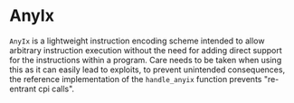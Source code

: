 # AnyIx

`AnyIx` is a lightweight instruction encoding scheme intended to allow arbitrary instruction execution without the need for adding direct support for the instructions within a program. Care needs to be taken when using this as it can easily lead to exploits, to prevent unintended consequences, the reference implementation of the `handle_anyix` function prevents "re-entrant cpi calls".